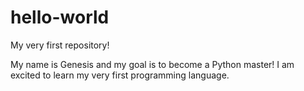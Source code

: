 # hello-world
My very first repository!

My name is Genesis and my goal is to become a Python master!
I am excited to learn my very first programming language.

